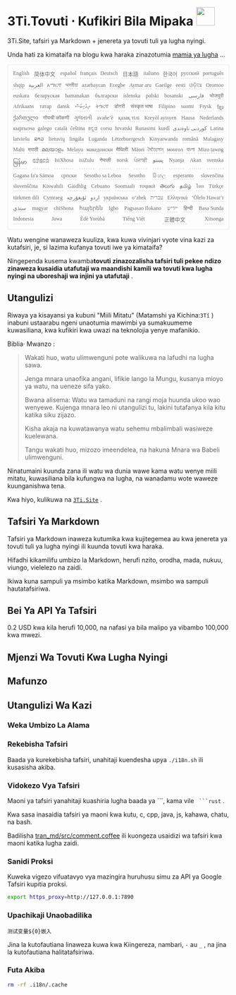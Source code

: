 <h1 style="justify-content:space-between">3Ti.Tovuti ⋅ Kufikiri Bila Mipaka <img src="//i-01.eu.org/3Ti/logo.svg" style="user-select:none;margin-top:-1px;width:42px"></h1>

3Ti.Site, tafsiri ya Markdown + jenereta ya tovuti tuli ya lugha nyingi.

Unda hati za kimataifa na blogu kwa haraka zinazotumia [mamia ya lugha](https://github.com/i18n-site/node/blob/main/lang/src/index.js) ...

<pre class="langli" style="display:flex;flex-wrap:wrap;background:transparent;border:1px solid #eee;font-size:12px;box-shadow:0 0 3px inset #eee;padding:12px 5px 4px 12px;justify-content:space-between;"><style>pre.langli i{font-weight:300;font-family:s;margin-right:7px;margin-bottom:8px;font-style:normal;color:#666;border-bottom:1px dashed #ccc;}</style><i>English</i><i> 简体中文 </i><i>español</i><i>français</i><i>Deutsch</i><i> 日本語 </i><i>italiano</i><i>한국어</i><i>русский</i><i>português</i><i>shqip</i><i>‫العربية‬</i><i>አማርኛ</i><i>অসমীয়া</i><i>azərbaycan</i><i>Eʋegbe</i><i>Aymar aru</i><i>Gaeilge</i><i>eesti</i><i>ଓଡ଼ିଆ</i><i>Oromoo</i><i>euskara</i><i>беларуская</i><i>bamanakan</i><i>български</i><i>íslenska</i><i>polski</i><i>bosanski</i><i>‫فارسی‬</i><i>भोजपुरी</i><i>Afrikaans</i><i>татар</i><i>dansk</i><i>‫ދިވެހިބަސް‬</i><i>ትግርኛ</i><i>डोगरी</i><i>संस्कृत भाषा</i><i>Filipino</i><i>suomi</i><i>Frysk</i><i>ខ្មែរ</i><i>ქართული</i><i>गोंयची कोंकणी</i><i>ગુજરાતી</i><i>avañe’ẽ</i><i>қазақ тілі</i><i>Kreyòl ayisyen</i><i>Hausa</i><i>Nederlands</i><i>кыргызча</i><i>galego</i><i>català</i><i>čeština</i><i>ಕನ್ನಡ</i><i>corsu</i><i>hrvatski</i><i>Runasimi</i><i>kurdî</i><i>‫کوردیی ناوەندی‬</i><i>Latina</i><i>latviešu</i><i>ລາວ</i><i>lietuvių</i><i>lingála</i><i>Luganda</i><i>Lëtzebuergesch</i><i>Kinyarwanda</i><i>română</i><i>Malagasy</i><i>Malti</i><i>मराठी</i><i>മലയാളം</i><i>Melayu</i><i>македонски</i><i>मैथिली</i><i>Māori</i><i>মৈতৈলোন্</i><i>монгол</i><i>বাংলা</i><i>Mizo ṭawng</i><i>မြန်မာ</i><i>𞄀𞄄𞄰𞄩𞄍𞄜𞄰</i><i>IsiXhosa</i><i>isiZulu</i><i>नेपाली</i><i>norsk</i><i>ਪੰਜਾਬੀ</i><i>‫پښتو‬</i><i>Nyanja</i><i>Akan</i><i>svenska</i><i>Gagana fa'a Sāmoa</i><i>српски</i><i>Sesotho sa Leboa</i><i>Sesotho</i><i>සිංහල</i><i>esperanto</i><i>slovenčina</i><i>slovenščina</i><i>Kiswahili</i><i>Gàidhlig</i><i>Cebuano</i><i>Soomaali</i><i>тоҷикӣ</i><i>తెలుగు</i><i>தமிழ்</i><i>ไทย</i><i>Türkçe</i><i>türkmen dili</i><i>Cymraeg</i><i>‫ئۇيغۇرچە‬</i><i>‫اردو‬</i><i>українська</i><i>o‘zbek</i><i>‫עברית‬</i><i>Ελληνικά</i><i>ʻŌlelo Hawaiʻi</i><i>‫سنڌي‬</i><i>magyar</i><i>chiShona</i><i>հայերեն</i><i>Igbo</i><i>Pagsasao Ilokano</i><i>‫ייִדיש‬</i><i>हिन्दी</i><i>Basa Sunda</i><i>Indonesia</i><i>Jawa</i><i>Èdè Yorùbá</i><i>Tiếng Việt</i><i> 正體中文 </i><i>Xitsonga</i></pre>

Watu wengine wanaweza kuuliza, kwa kuwa vivinjari vyote vina kazi za kutafsiri, je, si lazima kufanya tovuti iwe ya kimataifa?

Ningependa kusema kwamba**tovuti zinazozalisha tafsiri tuli pekee ndizo zinaweza kusaidia utafutaji wa maandishi kamili wa tovuti kwa lugha nyingi na uboreshaji wa injini ya utafutaji** .

## Utangulizi

Riwaya ya kisayansi ya kubuni &quot;Miili Mitatu&quot; (Matamshi ya Kichina:`3Tǐ` ) inabuni ustaarabu ngeni unaotumia mawimbi ya sumakuumeme kuwasiliana, kwa kufikiri kwa uwazi na teknolojia yenye mafanikio.

Biblia· Mwanzo :

> Wakati huo, watu ulimwenguni pote walikuwa na lafudhi na lugha sawa.
>
> Jenga mnara unaofika angani, lifikie lango la Mungu, kusanya mioyo ya watu, na ueneze sifa yako.
>
> Bwana alisema: Watu wa tamaduni na rangi moja huunda ukoo wao wenyewe. Kujenga mnara leo ni utangulizi tu, lakini tutafanya kila kitu katika siku zijazo.
>
> Kisha akaja na kuwatawanya watu sehemu mbalimbali wasiweze kuelewana.
>
> Tangu wakati huo, mizozo imeendelea, na hakuna Mnara wa Babeli ulimwenguni.

Ninatumaini kuunda zana ili watu wa dunia wawe kama watu wenye miili mitatu, kuwasiliana bila kufungwa na lugha, na wanadamu wote waweze kuunganishwa tena.

Kwa hiyo, kulikuwa na [`3Ti.Site`](//3Ti.Site) .

## Tafsiri Ya Markdown

Tafsiri ya Markdown inaweza kutumika kwa kujitegemea au kwa jenereta ya tovuti tuli ya lugha nyingi ili kuunda tovuti kwa haraka.

Hifadhi kikamilifu umbizo la Markdown, herufi nzito, orodha, mada, nukuu, viungo, vielelezo na zaidi.

Ikiwa kuna sampuli ya msimbo katika Markdown, msimbo wa sampuli hautatafsiriwa.

## Bei Ya API Ya Tafsiri

0.2 USD kwa kila herufi 10,000, na nafasi ya bila malipo ya vibambo 100,000 kwa mwezi.

## Mjenzi Wa Tovuti Kwa Lugha Nyingi

## Mafunzo

## Utangulizi Wa Kazi

### Weka Umbizo La Alama

### Rekebisha Tafsiri

Baada ya kurekebisha tafsiri, unahitaji kuendesha upya `./i18n.sh` ili kusasisha akiba.

### Vidokezo Vya Tafsiri

Maoni ya tafsiri yanahitaji kuashiria lugha baada ya \```, kama vile ` ```rust` .

Kwa sasa inasaidia tafsiri ya maoni kwa kutu, c, cpp, java, js, kahawa, chatu, na bash.

Badilisha [tran_md/src/comment.coffee](https://github.com/i18n-site/node/blob/main/tran_md/src/comment.coffee) ili kuongeza usaidizi wa tafsiri kwa maoni katika lugha zaidi.

### Sanidi Proksi

Kuweka vigezo vifuatavyo vya mazingira huruhusu simu za API ya Google Tafsiri kupitia proksi.

```bash
export https_proxy=http://127.0.0.1:7890
```

### Upachikaji Unaobadilika

```
测试变量${0}嵌入
```

Jina la kutofautiana linaweza kuwa kwa Kiingereza, nambari, `-` au `_` , na jina la kutofautiana halitatafsiriwa.

### Futa Akiba

```bash
rm -rf .i18n/.cache
```
